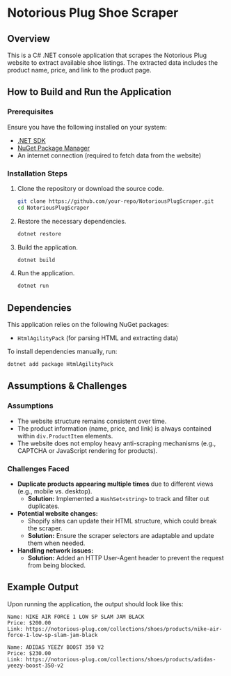 # Notorious Plug Shoe Scraper

## Overview
This is a C# .NET console application that scrapes the Notorious Plug website to extract available shoe listings. The extracted data includes the product name, price, and link to the product page.

## How to Build and Run the Application

### Prerequisites
Ensure you have the following installed on your system:
- [.NET SDK](https://dotnet.microsoft.com/en-us/download)
- [NuGet Package Manager](https://www.nuget.org/)
- An internet connection (required to fetch data from the website)

### Installation Steps
1. Clone the repository or download the source code.
   ```sh
   git clone https://github.com/your-repo/NotoriousPlugScraper.git
   cd NotoriousPlugScraper
   ```

2. Restore the necessary dependencies.
   ```sh
   dotnet restore
   ```

3. Build the application.
   ```sh
   dotnet build
   ```

4. Run the application.
   ```sh
   dotnet run
   ```

## Dependencies
This application relies on the following NuGet packages:
- `HtmlAgilityPack` (for parsing HTML and extracting data)

To install dependencies manually, run:
```sh
dotnet add package HtmlAgilityPack
```

## Assumptions & Challenges

### Assumptions
- The website structure remains consistent over time.
- The product information (name, price, and link) is always contained within `div.ProductItem` elements.
- The website does not employ heavy anti-scraping mechanisms (e.g., CAPTCHA or JavaScript rendering for products).

### Challenges Faced
- **Duplicate products appearing multiple times** due to different views (e.g., mobile vs. desktop).
  - **Solution:** Implemented a `HashSet<string>` to track and filter out duplicates.
- **Potential website changes:**
  - Shopify sites can update their HTML structure, which could break the scraper.
  - **Solution:** Ensure the scraper selectors are adaptable and update them when needed.
- **Handling network issues:**
  - **Solution:** Added an HTTP User-Agent header to prevent the request from being blocked.

## Example Output
Upon running the application, the output should look like this:
```
Name: NIKE AIR FORCE 1 LOW SP SLAM JAM BLACK
Price: $200.00
Link: https://notorious-plug.com/collections/shoes/products/nike-air-force-1-low-sp-slam-jam-black

Name: ADIDAS YEEZY BOOST 350 V2
Price: $230.00
Link: https://notorious-plug.com/collections/shoes/products/adidas-yeezy-boost-350-v2
```

